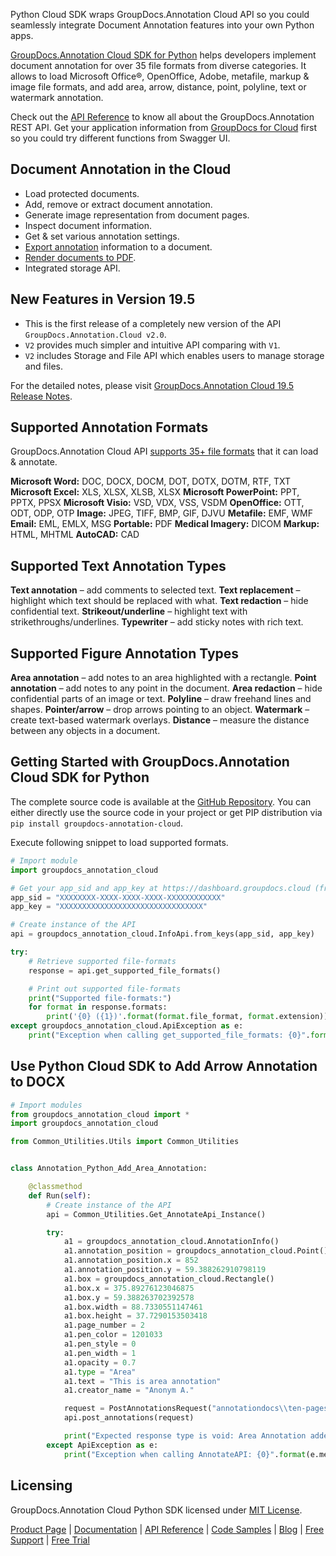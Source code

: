 Python Cloud SDK wraps GroupDocs.Annotation Cloud API so you could seamlessly integrate Document Annotation features into your own Python apps.

[GroupDocs.Annotation Cloud SDK for Python](https://products.groupdocs.cloud/annotation/python) helps developers implement document annotation for over 35 file formats from diverse categories. It allows to load Microsoft Office®, OpenOffice, Adobe, metafile, markup & image file formats, and add area, arrow, distance, point, polyline, text or watermark annotation. 

Check out the [API Reference](https://apireference.groupdocs.cloud/annotation/) to know all about the GroupDocs.Annotation REST API. Get your application information from [GroupDocs for Cloud](https://dashboard.groupdocs.cloud/#/apps) first so you could try different functions from Swagger UI.

## Document Annotation in the Cloud

- Load protected documents.
- Add, remove or extract document annotation.
- Generate image representation from document pages.
- Inspect document information.
- Get & set various annotation settings.
- [Export annotation](https://wiki.groupdocs.cloud/annotationcloud/developer-guide/working-with-annotations/#HExportAnnotationandgetDocumentasStream) information to a document.
- [Render documents to PDF](https://wiki.groupdocs.cloud/annotationcloud/developer-guide/rendering-documents/).
- Integrated storage API.

## New Features in Version 19.5

- This is the first release of a completely new version of the API `GroupDocs.Annotation.Cloud v2.0`.
- `V2` provides much simpler and intuitive API comparing with `V1`.
- `V2` includes Storage and File API which enables users to manage storage and files.

For the detailed notes, please visit [GroupDocs.Annotation Cloud 19.5 Release Notes](https://wiki.groupdocs.cloud/annotationcloud/release-notes/2019/groupdocs-annotation-cloud-19-5-release-notes/).

## Supported Annotation Formats

GroupDocs.Annotation Cloud API [supports 35+ file formats](https://wiki.groupdocs.cloud/annotationcloud/getting-started/supported-document-formats/) that it can load & annotate.

**Microsoft Word:** DOC, DOCX, DOCM, DOT, DOTX, DOTM, RTF, TXT
**Microsoft Excel:** XLS, XLSX, XLSB, XLSX
**Microsoft PowerPoint:** PPT, PPTX, PPSX
**Microsoft Visio:** VSD, VDX, VSS, VSDM
**OpenOffice:** OTT, ODT, ODP, OTP
**Image:** JPEG, TIFF, BMP, GIF, DJVU
**Metafile:** EMF, WMF
**Email:** EML, EMLX, MSG
**Portable:** PDF
**Medical Imagery:** DICOM
**Markup:** HTML, MHTML
**AutoCAD:** CAD

## Supported Text Annotation Types

**Text annotation** – add comments to selected text.
**Text replacement** – highlight which text should be replaced with what.
**Text redaction** – hide confidential text.
**Strikeout/underline** – highlight text with strikethroughs/underlines.
**Typewriter** – add sticky notes with rich text.

## Supported Figure Annotation Types

**Area annotation** – add notes to an area highlighted with a rectangle.
**Point annotation** – add notes to any point in the document.
**Area redaction** – hide confidential parts of an image or text.
**Polyline** – draw freehand lines and shapes.
**Pointer/arrow** – drop arrows pointing to an object.
**Watermark** – create text-based watermark overlays.
**Distance** – measure the distance between any objects in a document.

## Getting Started with GroupDocs.Annotation Cloud SDK for Python

The complete source code is available at the [GitHub Repository](https://github.com/groupdocs-annotation-cloud/groupdocs-annotation-cloud-python). You can either directly use the source code in your project or get PIP distribution via `pip install groupdocs-annotation-cloud`.

Execute following snippet to load supported formats.

```python
# Import module
import groupdocs_annotation_cloud

# Get your app_sid and app_key at https://dashboard.groupdocs.cloud (free registration is required).
app_sid = "XXXXXXXX-XXXX-XXXX-XXXX-XXXXXXXXXXXX"
app_key = "XXXXXXXXXXXXXXXXXXXXXXXXXXXXXXXX"

# Create instance of the API
api = groupdocs_annotation_cloud.InfoApi.from_keys(app_sid, app_key)

try:
    # Retrieve supported file-formats
    response = api.get_supported_file_formats()

    # Print out supported file-formats
    print("Supported file-formats:")
    for format in response.formats:
        print('{0} ({1})'.format(format.file_format, format.extension))
except groupdocs_annotation_cloud.ApiException as e:
    print("Exception when calling get_supported_file_formats: {0}".format(e.message))
```

## Use Python Cloud SDK to Add Arrow Annotation to DOCX

```python
# Import modules
from groupdocs_annotation_cloud import *
import groupdocs_annotation_cloud

from Common_Utilities.Utils import Common_Utilities


class Annotation_Python_Add_Area_Annotation:

    @classmethod
    def Run(self):
        # Create instance of the API
        api = Common_Utilities.Get_AnnotateApi_Instance()

        try:
            a1 = groupdocs_annotation_cloud.AnnotationInfo()
            a1.annotation_position = groupdocs_annotation_cloud.Point()
            a1.annotation_position.x = 852
            a1.annotation_position.y = 59.388262910798119
            a1.box = groupdocs_annotation_cloud.Rectangle()
            a1.box.x = 375.89276123046875
            a1.box.y = 59.388263702392578
            a1.box.width = 88.7330551147461
            a1.box.height = 37.7290153503418
            a1.page_number = 2
            a1.pen_color = 1201033
            a1.pen_style = 0
            a1.pen_width = 1
            a1.opacity = 0.7
            a1.type = "Area"
            a1.text = "This is area annotation"
            a1.creator_name = "Anonym A."

            request = PostAnnotationsRequest("annotationdocs\\ten-pages.docx", [a1])
            api.post_annotations(request)

            print("Expected response type is void: Area Annotation added.")
        except ApiException as e:
            print("Exception when calling AnnotateAPI: {0}".format(e.message))
```

## Licensing

GroupDocs.Annotation Cloud Python SDK licensed under [MIT License](http://github.com/groupdocs-annotation-cloud/groupdocs-annotation-cloud-python/LICENSE).

[Product Page](https://products.groupdocs.cloud/annotation/python) | [Documentation](https://wiki.groupdocs.cloud/annotationcloud/) | [API Reference](https://apireference.groupdocs.cloud/annotation/) | [Code Samples](https://github.com/groupdocs-annotation-cloud/groupdocs-annotation-cloud-python) | [Blog](https://blog.groupdocs.cloud/category/annotation/) | [Free Support](https://forum.groupdocs.cloud/c/annotation) | [Free Trial](https://dashboard.groupdocs.cloud/#/apps)
